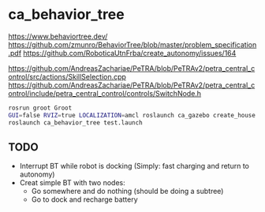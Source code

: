 # ca_behavior_tree

https://www.behaviortree.dev/
https://github.com/zmunro/BehaviorTree/blob/master/problem_specification.pdf
https://github.com/RoboticaUtnFrba/create_autonomy/issues/164
<!-- NavigationModeSelector -->
https://github.com/AndreasZachariae/PeTRA/blob/PeTRAv2/petra_central_control/src/actions/SkillSelection.cpp
https://github.com/AndreasZachariae/PeTRA/blob/PeTRAv2/petra_central_control/include/petra_central_control/controls/SwitchNode.h

```bash
rosrun groot Groot
GUI=false RVIZ=true LOCALIZATION=amcl roslaunch ca_gazebo create_house.launch
roslaunch ca_behavior_tree test.launch
```

## TODO

* Interrupt BT while robot is docking (Simply: fast charging and return to autonomy)
* Creat simple BT with two nodes:
  * Go somewhere and do nothing (should be doing a subtree)
  * Go to dock and recharge battery
